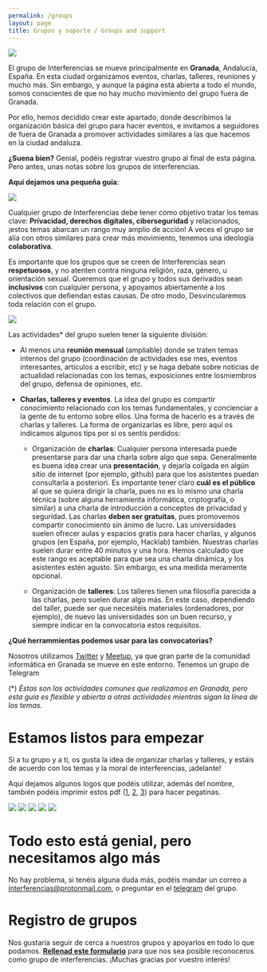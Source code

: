```yaml
---
permalink: /groups
layout: page
title: Grupos y soporte / Groups and support
---
```


![](https://github.com/Interferencias/interferencias.github.io/blob/pruebas/images/interferenciasbanner.png)

El grupo de Interferencias se mueve principalmente en **Granada**, Andalucía, España. En esta ciudad organizamos eventos, charlas, talleres, reuniones y mucho más. Sin embargo, y aunque la página está abierta a todo el mundo, somos conscientes de que no hay mucho movimiento del grupo fuera de Granada. 

Por ello, hemos decidido crear este apartado, donde describimos la organización básica del grupo para hacer eventos, e invitamos a seguidores de fuera de Granada a promover actividades similares a las que hacemos en la ciudad andaluza. 

**¿Suena bien?** Genial, podéis registrar vuestro grupo al final de esta página. Pero antes, unas notas sobre los grupos de interferencias.

**Aquí dejamos una pequeña guía**:

![](https://github.com/Interferencias/interferencias.github.io/blob/pruebas/images/interferenciasbanner2.png)

Cualquier grupo de Interferencias debe tener como objetivo tratar los temas clave: **Privacidad, derechos digitales, ciberseguridad** y relacionados, ¡estos temas abarcan un rango muy amplio de acción! A veces el grupo se alía con otros similares para crear más movimiento, tenemos una ideología **colaborativa**. 

Es importante que los grupos que se creen de Interferencias sean **respetuosos**, y no atenten contra ninguna religión, raza, género, u orientación sexual. Queremos que el grupo y todos sus derivados sean **inclusivos** con cualquier persona, y apoyamos abiertamente a los colectivos que defiendan estas causas. De otro modo, Desvincularemos toda relación con el grupo.

![](https://github.com/Interferencias/interferencias.github.io/blob/pruebas/images/interferenciasbanner3.png)

Las actividades* del grupo suelen tener la siguiente división: 

- Al menos una **reunión mensual** (ampliable) donde se traten temas internos del grupo (coordinación de actividades ese mes, eventos interesantes, artículos a escribir, etc) y se haga debate sobre noticias de actualidad relacionadas con los temas, exposiciones entre losmiembros del grupo, defensa de opiniones, etc.  
- **Charlas, talleres y eventos**. La idea del grupo es compartir conocimiento relacionado con los temas fundamentales, y concienciar a la gente de tu entorno sobre ellos. Una forma de hacerlo es a través de charlas y talleres. La forma de organizarlas es libre, pero aquí os indicamos algunos tips por si os sentís perdidos:

  - Organización de **charlas**: Cualquier persona interesada puede presentarse para dar una charla sobre algo que sepa. Generalmente es buena idea crear una **presentación**, y dejarla colgada en algún sitio de internet (por ejemplo, github) para que los asistentes puedan consultarla a posteriori. Es importante tener claro **cuál es el público** al que se quiera dirigir la charla, pues no es lo mismo una charla técnica (sobre alguna herramienta informática, criptografía, o similar) a una charla de introducción a conceptos de privacidad y seguridad. Las charlas **deben ser gratuítas**, pues promovemos compartir conocimiento sin ánimo de lucro. Las universidades suelen ofrecer aulas y espacios gratis para hacer charlas, y algunos grupos (en España, por ejemplo, Hacklab) también. Nuestras charlas suelen durar entre 40 minutos y una hora. Hemos calculado que este rango es aceptable para que sea una charla dinámica, y los asistentes estén agusto. Sin embargo, es una medida meramente opcional.
  
  - Organización de **talleres**: Los talleres tienen una filosofía parecida a las charlas, pero suelen durar algo más. En este caso, dependiendo del taller, puede ser que necesitéis materiales (ordenadores, por ejemplo), de nuevo las universidades son un buen recurso, y siempre indicar en la convocatoria estos requisitos. 
  
**¿Qué herrammientas podemos usar para las convocatorias?**

Nosotros utilizamos [Twitter](www.twitter.com) y [Meetup](meetup.com), ya que gran parte de la comunidad informática en Granada se mueve en este entorno. Tenemos un grupo de Telegram

(*)
_Éstas son las actividades comunes que realizamos en Granada, pero esta guía es flexible y abierta a otras actividades mientras sigan la línea de los temas._

# Estamos listos para empezar

Si a tu grupo y a ti, os gusta la idea de organizar charlas y talleres, y estáis de acuerdo con los temas y la moral de interferencias, ¡adelante!

Aquí dejamos algunos logos que podéis utilizar, además del nombre, también podéis imprimir estos pdf ([1](https://github.com/Interferencias/interferencias.github.io/blob/pruebas/images/PEGATINAS1.pdf), [2](https://github.com/Interferencias/interferencias.github.io/blob/pruebas/images/PEGATINAS2.pdf), [3](https://github.com/Interferencias/interferencias.github.io/blob/pruebas/images/PEGATINAS3.pdf)) para hacer pegatinas. 

![](https://github.com/Interferencias/interferencias.github.io/blob/pruebas/assets/images/somosruidopg.png)
![](https://github.com/Interferencias/interferencias.github.io/blob/pruebas/assets/images/interferencias2.png)
![](https://github.com/Interferencias/interferencias.github.io/blob/pruebas/assets/images/interferenciaspe.png)
![](https://github.com/Interferencias/interferencias.github.io/blob/pruebas/assets/images/pega1.png)
![](https://github.com/Interferencias/interferencias.github.io/blob/pruebas/assets/images/interferenciasp3.png)

# Todo esto está genial, pero necesitamos algo más

No hay problema, si tenéis alguna duda más, podéis mandar un correo a interferencias@protonmail.com, o preguntar en el [telegram](https://t.me/joinchat/AAAAAD_aL3kJS_nI3VAw8g) del grupo. 

# Registro de grupos

Nos gustaría seguir de cerca a nuestros grupos y apoyarlos en todo lo que podamos. [**Rellenad este formulario**](http://framaforms.org/grupos-de-interferencias-1491136485) para que nos sea posible reconoceros como grupo de interferencias. ¡Muchas gracias por vuestro interés!
